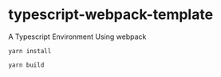 # typescript-webpack-template
A Typescript Environment Using webpack


```
yarn install

yarn build
```

